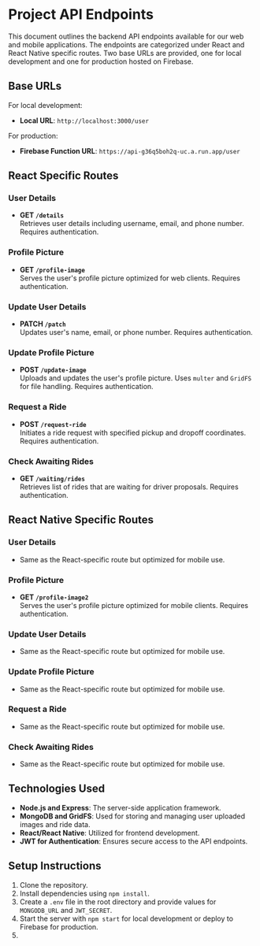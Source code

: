# Project API Endpoints

This document outlines the backend API endpoints available for our web and mobile applications. The endpoints are categorized under React and React Native specific routes. Two base URLs are provided, one for local development and one for production hosted on Firebase.

## Base URLs

For local development:
- **Local URL**: `http://localhost:3000/user`

For production:
- **Firebase Function URL**: `https://api-g36q5boh2q-uc.a.run.app/user`

## React Specific Routes

### User Details
- **GET `/details`**  
  Retrieves user details including username, email, and phone number. Requires authentication.

### Profile Picture
- **GET `/profile-image`**  
  Serves the user's profile picture optimized for web clients. Requires authentication.

### Update User Details
- **PATCH `/patch`**  
  Updates user's name, email, or phone number. Requires authentication.

### Update Profile Picture
- **POST `/update-image`**  
  Uploads and updates the user's profile picture. Uses `multer` and `GridFS` for file handling. Requires authentication.

### Request a Ride
- **POST `/request-ride`**  
  Initiates a ride request with specified pickup and dropoff coordinates. Requires authentication.

### Check Awaiting Rides
- **GET `/waiting/rides`**  
  Retrieves list of rides that are waiting for driver proposals. Requires authentication.

## React Native Specific Routes

### User Details
- Same as the React-specific route but optimized for mobile use.

### Profile Picture
- **GET `/profile-image2`**  
  Serves the user's profile picture optimized for mobile clients. Requires authentication.

### Update User Details
- Same as the React-specific route but optimized for mobile use.

### Update Profile Picture
- Same as the React-specific route but optimized for mobile use.

### Request a Ride
- Same as the React-specific route but optimized for mobile use.

### Check Awaiting Rides
- Same as the React-specific route but optimized for mobile use.

## Technologies Used

- **Node.js and Express**: The server-side application framework.
- **MongoDB and GridFS**: Used for storing and managing user uploaded images and ride data.
- **React/React Native**: Utilized for frontend development.
- **JWT for Authentication**: Ensures secure access to the API endpoints.

## Setup Instructions

1. Clone the repository.
2. Install dependencies using `npm install`.
3. Create a `.env` file in the root directory and provide values for `MONGODB_URL` and `JWT_SECRET`.
4. Start the server with `npm start` for local development or deploy to Firebase for production.
5.
